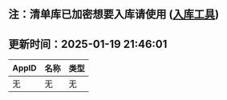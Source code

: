 ## 注：清单库已加密想要入库请使用 ([入库工具](https://github.com/BlankTMing/ManifestAutoUpdate/releases))

## 更新时间：2025-01-19 21:46:01
| AppID | 名称 | 类型  |
| :-------------------- | :----------------------------- | :----------- |
| 无 | 无 | 无 |
